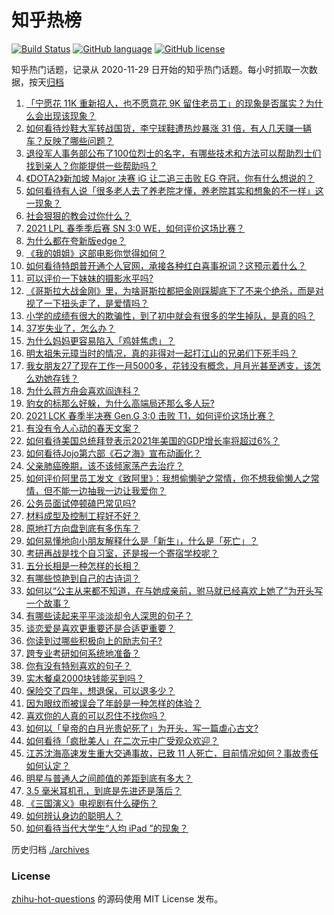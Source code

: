 # 知乎热榜
[![Build Status](https://github.com/ToWeLong/zhihu-hot-questions/workflows/CI/badge.svg)](https://github.com/ToWeLong/zhihu-hot-questions/actions)
[![GitHub language](https://img.shields.io/badge/language-golang-orange.svg)](https://golang.org/)
[![GitHub license](https://img.shields.io/github/license/ToWeLong/zhihu-hot-questions)](https://github.com/ToWeLong/zhihu-hot-questions/blob/main/LICENSE)

知乎热门话题，记录从 2020-11-29 日开始的知乎热门话题。每小时抓取一次数据，按天[归档](./archives)

<!-- BEGIN -->

1. [「宁愿花 11K 重新招人，也不愿意花 9K 留住老员工」的现象是否属实？为什么会出现该现象？](https://www.zhihu.com/question/63878469)
1. [如何看待炒鞋大军转战国货，李宁球鞋遭热炒暴涨 31 倍，有人几天赚一辆车？反映了哪些问题？](https://www.zhihu.com/question/452737722)
1. [退役军人事务部公布了100位烈士的名字，有哪些技术和方法可以帮助烈士们找到亲人？你能提供一些帮助吗？](https://www.zhihu.com/question/452345876)
1. [《DOTA2》新加坡 Major 决赛 iG 让二追三击败 EG 夺冠，你有什么想说的？](https://www.zhihu.com/question/452854474)
1. [如何看待有人说「很多老人去了养老院才懂，养老院其实和想象的不一样」这一现象？](https://www.zhihu.com/question/440467400)
1. [社会狠狠的教会过你什么？](https://www.zhihu.com/question/431538148)
1. [2021 LPL 春季季后赛 SN 3:0 WE，如何评价这场比赛？](https://www.zhihu.com/question/452870022)
1. [为什么都在夸新版edge？](https://www.zhihu.com/question/385302999)
1. [《我的姐姐》这部电影你觉得如何？](https://www.zhihu.com/question/450067672)
1. [如何看待特朗普开通个人官网，承接各种红白喜事祝词？这预示着什么？](https://www.zhihu.com/question/452171246)
1. [可以评价一下妹妹的摄影水平吗?](https://www.zhihu.com/question/439813572)
1. [《哥斯拉大战金刚》里，为啥哥斯拉都把金刚踩脚底下了不来个绝杀，而是对视了一下扭头走了，是爱情吗？](https://www.zhihu.com/question/451605997)
1. [小学的成绩有很大的欺骗性，到了初中就会有很多的学生掉队，是真的吗？](https://www.zhihu.com/question/433616847)
1. [37岁失业了，怎么办？](https://www.zhihu.com/question/452583775)
1. [为什么妈妈更容易陷入「鸡娃焦虑」？](https://www.zhihu.com/question/451871565)
1. [明太祖朱元璋当时的情况，真的非得对一起打江山的兄弟们下死手吗？](https://www.zhihu.com/question/29104367)
1. [我女朋友27了现在工作一月5000多，花钱没有概念，月月光甚至透支，该怎么劝她存钱？](https://www.zhihu.com/question/428842571)
1. [为什么蒋方舟会喜欢阎连科？](https://www.zhihu.com/question/20783627)
1. [豹女的标那么好躲，为什么高端局还那么多人玩?](https://www.zhihu.com/question/451881236)
1. [2021 LCK 春季半决赛 Gen.G 3:0 击败 T1，如何评价这场比赛？](https://www.zhihu.com/question/452895502)
1. [有没有令人心动的春天文案？](https://www.zhihu.com/question/445077161)
1. [如何看待美国总统拜登表示2021年美国的GDP增长率将超过6%？](https://www.zhihu.com/question/451302635)
1. [如何看待Jojo第六部《石之海》宣布动画化？](https://www.zhihu.com/question/452902521)
1. [父亲肺癌晚期，该不该倾家荡产去治疗？](https://www.zhihu.com/question/446433748)
1. [如何评价阿里员工发文《致阿里》：我想偷懒驴之常情，你不想我偷懒人之常情，但不能一边抽我一边让我爱你？](https://www.zhihu.com/question/447760592)
1. [公务员面试停顿磕巴常见吗?](https://www.zhihu.com/question/448057643)
1. [材料成型及控制工程好不好？](https://www.zhihu.com/question/452835928)
1. [原地打方向盘到底有多伤车？](https://www.zhihu.com/question/354665595)
1. [如何易懂地向小朋友解释什么是「新生」，什么是「死亡」？](https://www.zhihu.com/question/452700050)
1. [考研再战是找个自习室，还是报一个寄宿学校呢？](https://www.zhihu.com/question/448393851)
1. [五分长相是一种怎样的长相？](https://www.zhihu.com/question/63256882)
1. [有哪些惊艳到自己的古诗词？](https://www.zhihu.com/question/311311968)
1. [如何以“公主从来都不知道，在与她成亲前，驸马就已经喜欢上她了”为开头写一个故事？](https://www.zhihu.com/question/409948993)
1. [有哪些读起来平平淡淡却令人深思的句子？](https://www.zhihu.com/question/427126589)
1. [谈恋爱是喜欢更重要还是合适更重要？](https://www.zhihu.com/question/437833983)
1. [你读到过哪些积极向上的励志句子?](https://www.zhihu.com/question/445610692)
1. [跨专业考研如何系统地准备？](https://www.zhihu.com/question/20838366)
1. [你有没有特别喜欢的句子？](https://www.zhihu.com/question/452331766)
1. [实木餐桌2000块钱能买到吗？](https://www.zhihu.com/question/333699476)
1. [保险交了四年，想退保，可以退多少？](https://www.zhihu.com/question/304907361)
1. [因为眼纹而被误会了年龄是一种怎样的体验？](https://www.zhihu.com/question/452577102)
1. [喜欢你的人真的可以忍住不找你吗？](https://www.zhihu.com/question/433052807)
1. [如何以「皇帝的白月光贵妃死了」为开头，写一篇虐心古文?](https://www.zhihu.com/question/435694240)
1. [如何看待「疯批美人」在二次元中广受观众欢迎？](https://www.zhihu.com/question/452603572)
1. [江苏沈海高速发生重大交通事故，已致 11 人死亡，目前情况如何？事故责任如何认定？](https://www.zhihu.com/question/452830638)
1. [明星与普通人之间颜值的差距到底有多大？](https://www.zhihu.com/question/63311419)
1. [3.5 毫米耳机孔，到底是先进还是落后？](https://www.zhihu.com/question/447810768)
1. [《三国演义》电视剧有什么硬伤？](https://www.zhihu.com/question/29442543)
1. [如何辨认身边的聪明人？](https://www.zhihu.com/question/28484672)
1. [如何看待当代大学生“人均 iPad ”的现象？](https://www.zhihu.com/question/449381809)

<!-- END -->

历史归档 [./archives](./archives)


### License
[zhihu-hot-questions](https://github.com/towelong/zhihu-hot-questions) 的源码使用 MIT License 发布。